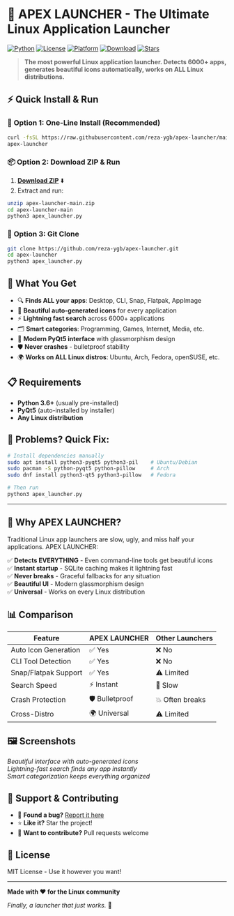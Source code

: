 # 🚀 APEX LAUNCHER - The Ultimate Linux Application Launcher

[![Python](https://img.shields.io/badge/Python-3.6%2B-blue.svg)](https://python.org)
[![License](https://img.shields.io/badge/License-MIT-green.svg)](LICENSE)
[![Platform](https://img.shields.io/badge/Platform-Linux-orange.svg)](https://github.com/reza-ygb/apex-launcher)
[![Download](https://img.shields.io/badge/Download-ZIP-brightgreen.svg)](https://github.com/reza-ygb/apex-launcher/archive/refs/heads/main.zip)
[![Stars](https://img.shields.io/github/stars/reza-ygb/apex-launcher?style=social)](https://github.com/reza-ygb/apex-launcher/stargazers)

> **The most powerful Linux application launcher. Detects 6000+ apps, generates beautiful icons automatically, works on ALL Linux distributions.**

## ⚡ **Quick Install & Run**

### 🚀 **Option 1: One-Line Install (Recommended)**
```bash
curl -fsSL https://raw.githubusercontent.com/reza-ygb/apex-launcher/main/apex_install.sh | bash
apex-launcher
```

### 📦 **Option 2: Download ZIP & Run**
1. **[Download ZIP](https://github.com/reza-ygb/apex-launcher/archive/refs/heads/main.zip)** ⬇️
2. Extract and run:
```bash
unzip apex-launcher-main.zip
cd apex-launcher-main
python3 apex_launcher.py
```

### 🔧 **Option 3: Git Clone**
```bash
git clone https://github.com/reza-ygb/apex-launcher.git
cd apex-launcher
python3 apex_launcher.py
```

## 🎯 **What You Get**

- 🔍 **Finds ALL your apps**: Desktop, CLI, Snap, Flatpak, AppImage
- 🎨 **Beautiful auto-generated icons** for every application
- ⚡ **Lightning fast search** across 6000+ applications  
- 🗂️ **Smart categories**: Programming, Games, Internet, Media, etc.
- 🚀 **Modern PyQt5 interface** with glassmorphism design
- 🛡️ **Never crashes** - bulletproof stability
- 🌍 **Works on ALL Linux distros**: Ubuntu, Arch, Fedora, openSUSE, etc.

## 📋 **Requirements**

- **Python 3.6+** (usually pre-installed)
- **PyQt5** (auto-installed by installer)
- **Any Linux distribution**

## 🐛 **Problems? Quick Fix:**

```bash
# Install dependencies manually
sudo apt install python3-pyqt5 python3-pil    # Ubuntu/Debian
sudo pacman -S python-pyqt5 python-pillow     # Arch
sudo dnf install python3-qt5 python3-pillow   # Fedora

# Then run
python3 apex_launcher.py
```

---

## 🌟 **Why APEX LAUNCHER?**

Traditional Linux app launchers are slow, ugly, and miss half your applications. APEX LAUNCHER:

✅ **Detects EVERYTHING** - Even command-line tools get beautiful icons  
✅ **Instant startup** - SQLite caching makes it lightning fast  
✅ **Never breaks** - Graceful fallbacks for any situation  
✅ **Beautiful UI** - Modern glassmorphism design  
✅ **Universal** - Works on every Linux distribution  

## 📊 **Comparison**

| Feature | APEX LAUNCHER | Other Launchers |
|---------|---------------|-----------------|
| Auto Icon Generation | ✅ Yes | ❌ No |
| CLI Tool Detection | ✅ Yes | ❌ No |
| Snap/Flatpak Support | ✅ Yes | ⚠️ Limited |
| Search Speed | ⚡ Instant | 🐌 Slow |
| Crash Protection | 🛡️ Bulletproof | 💥 Often breaks |
| Cross-Distro | 🌍 Universal | ⚠️ Limited |

## 🖼️ **Screenshots**

*Beautiful interface with auto-generated icons*  
*Lightning-fast search finds any app instantly*  
*Smart categorization keeps everything organized*

## 🤝 **Support & Contributing**

- 🐛 **Found a bug?** [Report it here](https://github.com/reza-ygb/apex-launcher/issues)
- ⭐ **Like it?** Star the project!
- 🔧 **Want to contribute?** Pull requests welcome

## 📜 **License**

MIT License - Use it however you want!

---

**Made with ❤️ for the Linux community**

*Finally, a launcher that just works.* 🚀
